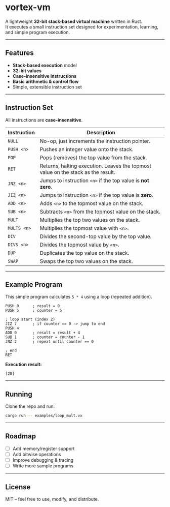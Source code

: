 # vortex-vm  

A lightweight **32-bit stack-based virtual machine** written in Rust.  
It executes a small instruction set designed for experimentation, learning, and simple program execution.  

---

## Features  
- **Stack-based execution** model  
- **32-bit values**  
- **Case-insensitive instructions**  
- **Basic arithmetic & control flow**  
- Simple, extensible instruction set  

---

## Instruction Set  

All instructions are **case-insensitive**.  

| Instruction | Description |
|-------------|-------------|
| `NULL`      | No-op, just increments the instruction pointer. |
| `PUSH <n>`  | Pushes an integer value onto the stack. |
| `POP`       | Pops (removes) the top value from the stack. |
| `RET`       | Returns, halting execution. Leaves the topmost value on the stack as the result. |
| `JNZ <n>`   | Jumps to instruction `<n>` if the top value is **not zero**. |
| `JIZ <n>`   | Jumps to instruction `<n>` if the top value is **zero**. |
| `ADD <n>`   | Adds `<n>` to the topmost value on the stack. |
| `SUB <n>`   | Subtracts `<n>` from the topmost value on the stack. |
| `MULT`      | Multiplies the top two values on the stack. |
| `MULTS <n>` | Multiplies the topmost value with `<n>`. |
| `DIV`       | Divides the second-top value by the top value. |
| `DIVS <n>`  | Divides the topmost value by `<n>`. |
| `DUP`       | Duplicates the top value on the stack. |
| `SWAP`      | Swaps the top two values on the stack. |

---

## Example Program  

This simple program calculates `5 * 4` using a loop (repeated addition).  

```text
PUSH 0      ; result = 0
PUSH 5      ; counter = 5

; loop start (index 2)
JIZ 7       ; if counter == 0 -> jump to end
PUSH 4
ADD 0       ; result = result + 4
SUB 1       ; counter = counter - 1
JNZ 2       ; repeat until counter == 0

; end
RET
```

**Execution result:**  
```
[20]
```

---

## Running  

Clone the repo and run:  

```bash
cargo run -- examples/loop_mult.vx
```

---

## Roadmap  
- [ ] Add memory/register support  
- [ ] Add bitwise operations  
- [ ] Improve debugging & tracing  
- [ ] Write more sample programs  

---

## License  

MIT – feel free to use, modify, and distribute.  
